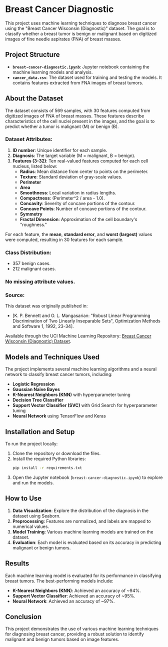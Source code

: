 # Breast Cancer Diagnostic

This project uses machine learning techniques to diagnose breast cancer using the "Breast Cancer Wisconsin (Diagnostic)" dataset. The goal is to classify whether a breast tumor is benign or malignant based on digitized images of fine needle aspirates (FNA) of breast masses.

## Project Structure
- **`breast-cancer-diagnostic.ipynb`**: Jupyter notebook containing the machine learning models and analysis.
- **`cancer_data.csv`**: The dataset used for training and testing the models. It contains features extracted from FNA images of breast tumors.

## About the Dataset
The dataset consists of 569 samples, with 30 features computed from digitized images of FNA of breast masses. These features describe characteristics of the cell nuclei present in the images, and the goal is to predict whether a tumor is malignant (M) or benign (B).

### Dataset Attributes:
1. **ID number**: Unique identifier for each sample.
2. **Diagnosis**: The target variable (M = malignant, B = benign).
3. **Features (3-32)**: Ten real-valued features computed for each cell nucleus, listed below:
   - **Radius**: Mean distance from center to points on the perimeter.
   - **Texture**: Standard deviation of gray-scale values.
   - **Perimeter**
   - **Area**
   - **Smoothness**: Local variation in radius lengths.
   - **Compactness**: (Perimeter^2 / area - 1.0).
   - **Concavity**: Severity of concave portions of the contour.
   - **Concave Points**: Number of concave portions of the contour.
   - **Symmetry**
   - **Fractal Dimension**: Approximation of the cell boundary's "roughness."

For each feature, the **mean**, **standard error**, and **worst (largest)** values were computed, resulting in 30 features for each sample.

### Class Distribution:
- 357 benign cases.
- 212 malignant cases.

### No missing attribute values.

### Source:
This dataset was originally published in:
- [K. P. Bennett and O. L. Mangasarian: "Robust Linear Programming Discrimination of Two Linearly Inseparable Sets", Optimization Methods and Software 1, 1992, 23-34].

Available through the UCI Machine Learning Repository: [Breast Cancer Wisconsin (Diagnostic) Dataset](https://archive.ics.uci.edu/ml/datasets/Breast+Cancer+Wisconsin+%28Diagnostic%29).

## Models and Techniques Used
The project implements several machine learning algorithms and a neural network to classify breast cancer tumors, including:
- **Logistic Regression**
- **Gaussian Naive Bayes**
- **K-Nearest Neighbors (KNN)** with hyperparameter tuning
- **Decision Tree Classifier**
- **Support Vector Classifier (SVC)** with Grid Search for hyperparameter tuning
- **Neural Network** using TensorFlow and Keras

## Installation and Setup
To run the project locally:
1. Clone the repository or download the files.
2. Install the required Python libraries:
   ```bash
   pip install -r requirements.txt
   ```
3. Open the Jupyter notebook (`breast-cancer-diagnostic.ipynb`) to explore and run the models.

## How to Use
1. **Data Visualization**: Explore the distribution of the diagnosis in the dataset using Seaborn.
2. **Preprocessing**: Features are normalized, and labels are mapped to numerical values.
3. **Model Training**: Various machine learning models are trained on the dataset.
4. **Evaluation**: Each model is evaluated based on its accuracy in predicting malignant or benign tumors.

## Results
Each machine learning model is evaluated for its performance in classifying breast tumors. The best-performing models include:
- **K-Nearest Neighbors (KNN)**: Achieved an accuracy of ~94%.
- **Support Vector Classifier**: Achieved an accuracy of ~95%.
- **Neural Network**: Achieved an accuracy of ~97%.

## Conclusion
This project demonstrates the use of various machine learning techniques for diagnosing breast cancer, providing a robust solution to identify malignant and benign tumors based on image features.

